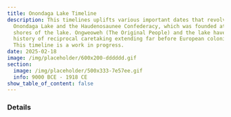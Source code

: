 ```yaml
---
title: Onondaga Lake Timeline
description: This timelines uplifts various important dates that revolve around
  Onondaga Lake and the Haudenosaunee Confederacy, which was founded at the
  shores of the lake. Ongweoweh (The Original People) and the lake have a long
  history of reciprocal caretaking extending far before European colonization.
  This timeline is a work in progress.
date: 2025-02-18
image: /img/placeholder/600x200-dddddd.gif
section:
  image: /img/placeholder/500x333-7e57ee.gif
  info: 9000 BCE - 1918 CE
show_table_of_content: false
---
```

### Details

